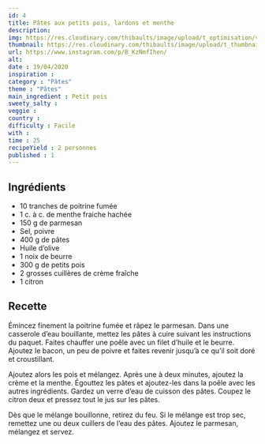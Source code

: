 ```yaml
---
id: 4
title: Pâtes aux petits pois, lardons et menthe
description: 
img: https://res.cloudinary.com/thibaults/image/upload/t_optimisation/v1600517764/Recipes/20200419_pates_petits_pois.jpg
thumbnail: https://res.cloudinary.com/thibaults/image/upload/t_thumbnail_josie/v1600517764/Recipes/20200419_pates_petits_pois.jpg
url: https://www.instagram.com/p/B_KzNmfIhen/
alt: 
date : 19/04/2020
inspiration :
category : "Pâtes"
theme : "Pâtes"
main_ingredient : Petit pois
sweety_salty : 
veggie : 
country :
difficulty : Facile
with : 
time : 25
recipeYield : 2 personnes
published : 1
---
```


## Ingrédients
 - 10 tranches de poitrine fumée
 - 1 c. à c. de menthe fraiche hachée
 - 150 g de parmesan
 - Sel, poivre
 - 400 g de pâtes
 - Huile d’olive
 - 1 noix de beurre
 - 300 g de petits pois
 - 2 grosses cuillères de crème fraîche
 - 1 citron

## Recette
Émincez finement la poitrine fumée et râpez le parmesan. Dans une casserole d’eau bouillante, mettez les pâtes à cuire suivant les instructions du paquet. Faites chauffer une poêle avec un filet d’huile et le beurre. Ajoutez le bacon, un peu de poivre et faites revenir jusqu’à ce qu’il soit doré et croustillant.

Ajoutez alors les pois et mélangez. Après une à deux minutes, ajoutez la crème et la menthe. Égouttez les pâtes et ajoutez-les dans la poêle avec les autres ingrédients. Gardez un verre d’eau de cuisson des pâtes. Coupez le citron deux et pressez tout le jus sur les pâtes.

Dès que le mélange bouillonne, retirez du feu. Si le mélange est trop sec, remettez une ou deux cuillers de l’eau des pâtes. Ajoutez le parmesan, mélangez et servez.